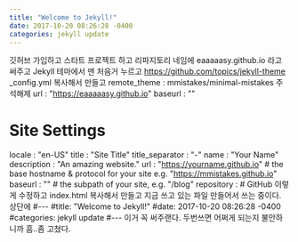 ```yaml
---
title: "Welcome to Jekyll!"
date: 2017-10-20 08:26:28 -0400
categories: jekyll update
---
```


깃허브 가입하고 
스타트 프로젝트 하고
리파지토리 네임에 eaaaaasy.github.io 라고 써주고
Jekyll 테마에서 맨 처음거 누르고 https://github.com/topics/jekyll-theme
_config.yml 복사해서 만들고
remote_theme : mmistakes/minimal-mistakes 주석해제
url                      : "https://eaaaaasy.github.io"
baseurl                  : ""
# Site Settings
locale                   : "en-US"
title                    : "Site Title"
title_separator          : "-"
name                     : "Your Name"
description              : "An amazing website."
url                      : "https://yourname.github.io" # the base hostname & protocol for your site e.g. "https://mmistakes.github.io"
baseurl                  : "" # the subpath of your site, e.g. "/blog"
repository               : # GitHub
이렇게 수정하고
index.html 복사해서 만들고
지금 쓰고 있는 파일 만들어서 쓰는 중이다.
상단에 
#---
#title: "Welcome to Jekyll!"
#date: 2017-10-20 08:26:28 -0400
#categories: jekyll update
#---
이거 꼭 써주랜다. 두번쓰면 어쩌게 되는지 불안하니까 흠..좀 고쳤다.
